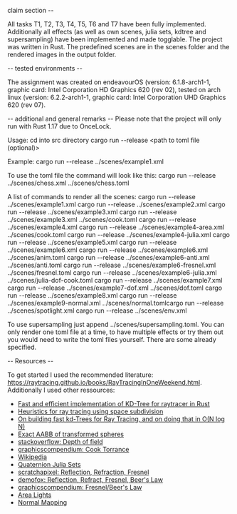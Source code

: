 claim section --

All tasks T1, T2, T3, T4, T5, T6 and T7 have been fully implemented. Additionally all effects (as well as own scenes, julia sets, kdtree and supersampling) have been implemented and made togglable. The project was written in Rust. The predefined scenes are in the scenes folder and the rendered images in the output folder.

-- tested environments --

The assignment was created on endeavourOS (version: 6.1.8-arch1-1, graphic card: Intel Corporation HD Graphics 620 (rev 02), tested on arch linux (version: 6.2.2-arch1-1, graphic card: Intel Corporation UHD Graphics 620 (rev 07).

-- additional and general remarks --
Please note that the project will only run with Rust 1.17 due to OnceLock.

Usage:
cd into src directory
cargo run --release <path to XML> <path to toml file (optional)>

Example:
cargo run --release ../scenes/example1.xml

To use the toml file the command will look like this:
cargo run --release ../scenes/chess.xml ../scenes/chess.toml

A list of commands to render all the scenes:
cargo run --release ../scenes/example1.xml
cargo run --release ../scenes/example2.xml
cargo run --release ../scenes/example3.xml
cargo run --release ../scenes/example3.xml ../scenes/cook.toml
cargo run --release ../scenes/example4.xml
cargo run --release ../scenes/example4-area.xml ../scenes/cook.toml
cargo run --release ../scenes/example4-julia.xml
cargo run --release ../scenes/example5.xml
cargo run --release ../scenes/example6.xml
cargo run --release ../scenes/example6.xml ../scenes/anim.toml
cargo run --release ../scenes/example6-anti.xml ../scenes/anti.toml
cargo run --release ../scenes/example6-fresnel.xml ../scenes/fresnel.toml
cargo run --release ../scenes/example6-julia.xml ../scenes/julia-dof-cook.toml
cargo run --release ../scenes/example7.xml
cargo run --release ../scenes/example7-dof.xml ../scenes/dof.toml
cargo run --release ../scenes/example8.xml
cargo run --release ../scenes/example9-normal.xml ../scenes/normal.tomlcargo run --release ../scenes/spotlight.xml
cargo run --release ../scenes/env.xml

To use supersampling just append ../scenes/supersampling.toml. You can only render one toml file at a time, to have multiple effects or try them out you would need to write the toml files yourself. There are some already specified. 

-- Resources --

To get started I used the recommended literature: https://raytracing.github.io/books/RayTracingInOneWeekend.html. Additionally I used other ressources:

* [Fast and efficient implementation of KD-Tree for raytracer in Rust](https://www.flomonster.fr/articles/kdtree.html)
* [Heuristics for ray tracing using space subdivision](https://graphicsinterface.org/wp-content/uploads/gi1989-22.pdf)
* [On building fast kd-Trees for Ray Tracing, and on doing that in O(N log N)](http://www.irisa.fr/prive/kadi/Sujets_CTR/kadi/Kadi_sujet2_article_Kdtree.pdf)
* [Exact AABB of transformed spheres](https://tavianator.com/2014/ellipsoid_bounding_boxes.html)
* [stackoverflow: Depth of field](https://stackoverflow.com/questions/10012219/how-to-implement-depth-of-field-in-ray-tracer)
* [graphicscompendium: Cook Torrance](https://graphicscompendium.com/gamedev/15-pbr)
* [Wikipedia](https://en.wikipedia.org/wiki/Bilinear_interpolation)
* [Quaternion Julia Sets](https://www.cs.cmu.edu/~kmcrane/Projects/QuaternionJulia/paper.pdf)
* [scratchapixel: Reflection, Refraction, Fresnel](https://www.scratchapixel.com/lessons/3d-basic-rendering/introduction-to-shading/reflection-refraction-fresnel.html)
* [demofox: Reflection, Refract, Fresnel, Beer's Law](https://blog.demofox.org/2017/01/09/raytracing-reflection-refraction-fresnel-total-internal-reflection-and-beers-law/)
* [graphicscompendium: Fresnel/Beer's Law](https://blog.demofox.org/2017/01/09/raytracing-reflection-refraction-fresnel-total-internal-reflection-and-beers-law/)
* [Area Lights](http://raytracerchallenge.com/bonus/area-light.html)
* [Normal Mapping](http://www.opengl-tutorial.org/intermediate-tutorials/tutorial-13-normal-mapping/)
